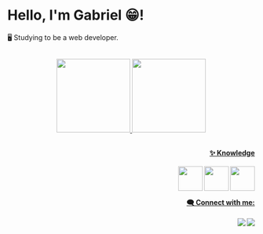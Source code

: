 # Hello, I'm Gabriel 😁!

🖥️ Studying to be a web developer.

##

<div align="center">
  <a href="https://github.com/shummuy">
   <img height="150em" src="https://github-readme-stats.vercel.app/api?username=shummuy&show_icons=true&theme=dark"/>
  <img height="150em" src="https://github-readme-stats.vercel.app/api/top-langs/?username=shummuy&layout=compact&langs_count=7&theme=dark"/>
</div>
  
##
  
  #### <p align="right"> ✨  Knowledge </p>
  <div>
  <img align="right" al="css" src="https://cdn.jsdelivr.net/gh/devicons/devicon/icons/css3/css3-original.svg" width=50px height=50px />
    <img align="right" al="html" src="https://cdn.jsdelivr.net/gh/devicons/devicon/icons/html5/html5-original.svg" width=50px height=50px />
    <img align="right" al="javascript" src="https://cdn.jsdelivr.net/gh/devicons/devicon/icons/javascript/javascript-original.svg" width=50px height=50px />
  </div><br><br>
  
  ##
   
  #### <p align="right"> 🗨️ Connect with me: </p>
  
<div> 
  <a href="https://instagram.com/gabereucampos" target="_blank"><img align="right" src="https://img.shields.io/badge/-Instagram-%23E4405F?style=for-the-badge&logo=instagram&logoColor=white" target="_blank"></a>
  <a href="https://www.linkedin.com/in/gabscampos" target="_blank"><img align="right" src="https://img.shields.io/badge/-LinkedIn-%230077B5?style=for-the-badge&logo=linkedin&logoColor=white" target="_blank"></a> 
</div>
